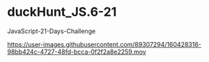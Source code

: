 # duckHunt_JS.6-21
JavaScript-21-Days-Challenge


https://user-images.githubusercontent.com/89307294/160428316-98bb424c-4727-48fd-bcca-0f2f2a8e2259.mov

